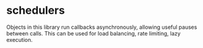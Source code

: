 # schedulers

Objects in this library run callbacks asynchronously, allowing useful pauses between calls. This can be used for load balancing, rate limiting, lazy execution.

